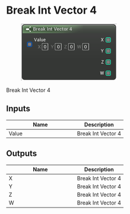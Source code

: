 # Break Int Vector 4

<div align="left" data-full-width="false">

<figure><img src="break_int_vector_4.png" alt=""><figcaption></figcaption></figure>

</div>

Break Int Vector 4

## Inputs

<table>
<thead><tr><th width="170">Name</th><th>Description</th></tr></thead>
<tbody>
<tr><td>Value</td><td>Break Int Vector 4</td></tr>
</tbody>
</table>

## Outputs

<table>
<thead><tr><th width="170">Name</th><th>Description</th></tr></thead>
<tbody>
<tr><td>X</td><td>Break Int Vector 4</td></tr>
<tr><td>Y</td><td>Break Int Vector 4</td></tr>
<tr><td>Z</td><td>Break Int Vector 4</td></tr>
<tr><td>W</td><td>Break Int Vector 4</td></tr>
</tbody>
</table>